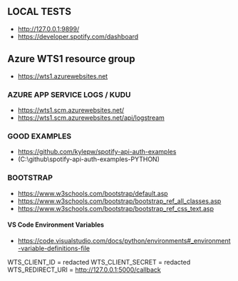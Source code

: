 ## LOCAL TESTS
- http://127.0.0.1:9899/
- https://developer.spotify.com/dashboard

## Azure WTS1 resource group
- https://wts1.azurewebsites.net

### AZURE APP SERVICE LOGS / KUDU
- https://wts1.scm.azurewebsites.net/
- https://wts1.scm.azurewebsites.net/api/logstream

### GOOD EXAMPLES
- https://github.com/kylepw/spotify-api-auth-examples
- (C:\github\spotify-api-auth-examples-PYTHON)

### BOOTSTRAP
- https://www.w3schools.com/bootstrap/default.asp
- https://www.w3schools.com/bootstrap/bootstrap_ref_all_classes.asp
- https://www.w3schools.com/bootstrap/bootstrap_ref_css_text.asp



#### VS Code Environment Variables
- https://code.visualstudio.com/docs/python/environments#_environment-variable-definitions-file

WTS_CLIENT_ID = redacted
WTS_CLIENT_SECRET = redacted
WTS_REDIRECT_URI = http://127.0.0.1:5000/callback

